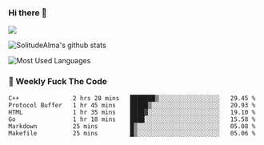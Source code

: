 ### Hi there 👋

<p>
  <a href="https://count.getloli.com/"><img src="https://count.getloli.com/get/@:solitudealma"></a>
</p>

![SolitudeAlma's github stats](https://github-readme-stats.vercel.app/api?username=solitudealma&show_icons=true&theme=radical)

![Most Used Languages](https://github-readme-stats.vercel.app/api/top-langs/?username=solitudealma&layout=compact&hide_border=true&theme=dark)
<!-- ![visitors](https://visitor-badge.glitch.me/badge?page_id=solitudealma.solitudealma.id) -->


### :dart: Weekly Fuck The Code

<!--START_SECTION:waka-->

```text
C++               2 hrs 28 mins   ███████▒░░░░░░░░░░░░░░░░░   29.45 %
Protocol Buffer   1 hr 45 mins    █████▒░░░░░░░░░░░░░░░░░░░   20.93 %
HTML              1 hr 35 mins    ████▓░░░░░░░░░░░░░░░░░░░░   19.10 %
Go                1 hr 18 mins    ████░░░░░░░░░░░░░░░░░░░░░   15.58 %
Markdown          25 mins         █▒░░░░░░░░░░░░░░░░░░░░░░░   05.08 %
Makefile          25 mins         █▒░░░░░░░░░░░░░░░░░░░░░░░   05.06 %
```

<!--END_SECTION:waka-->
